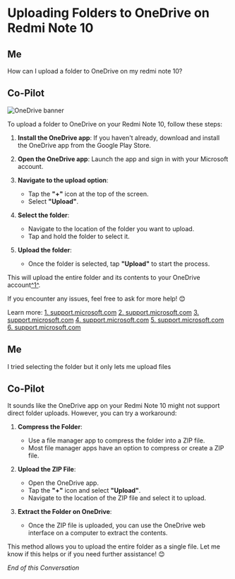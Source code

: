 # Uploading Folders to OneDrive on Redmi Note 10  

## Me
How can I upload a folder to OneDrive on my redmi note 10?  

## Co-Pilot
![OneDrive banner](https://www.bing.com/th?id=OSK.HNYBJPEjxGzLwXaOow2xri3dIaJXss_fTS9rnEMQSYvdBqA&pid=cdx&w=320&h=189&c=7&rs=1)  

[1]: https://support.microsoft.com/en-us/office/upload-files-and-folders-in-onedrive-work-or-school-5bd927ad-d186-495c-93e8-7ca116fe7b83 ""
[2]: https://support.microsoft.com/en-us/office/video-upload-files-and-folders-to-onedrive-for-work-or-school-45114744-6d42-45cd-8975-f9617819bdeb ""
[3]: https://support.microsoft.com/en-au/office/upload-files-and-folders-to-onedrive-7f630d4a-0af2-40f9-a32a-de5f149eb1de ""
[4]: https://support.microsoft.com/en-us/office/onedrive-and-xiaomi-integration-04b04610-ecce-4b93-a236-4508403dd204 ""
[5]: https://support.microsoft.com/en-us/office/manually-upload-files-or-photos-with-onedrive-for-android-3ced081c-8ea8-40ab-b744-052dffe48590 ""
[6]: https://support.microsoft.com/en-au/office/manually-upload-files-or-photos-with-onedrive-for-android-3ced081c-8ea8-40ab-b744-052dffe48590 ""

To upload a folder to OneDrive on your Redmi Note 10, follow these steps:

1. **Install the OneDrive app**: If you haven't already, download and install the OneDrive app from the Google Play Store.

2. **Open the OneDrive app**: Launch the app and sign in with your Microsoft account.

3. **Navigate to the upload option**:
   - Tap the **"+"** icon at the top of the screen.
   - Select **"Upload"**.

4. **Select the folder**:
   - Navigate to the location of the folder you want to upload.
   - Tap and hold the folder to select it.

5. **Upload the folder**:
   - Once the folder is selected, tap **"Upload"** to start the process.

This will upload the entire folder and its contents to your OneDrive account[^1^][5].

If you encounter any issues, feel free to ask for more help! 😊

Learn more: [1. support.microsoft.com](https://support.microsoft.com/en-us/office/manually-upload-files-or-photos-with-onedrive-for-android-3ced081c-8ea8-40ab-b744-052dffe48590) 
[2. support.microsoft.com](https://support.microsoft.com/en-us/office/upload-files-and-folders-in-onedrive-work-or-school-5bd927ad-d186-495c-93e8-7ca116fe7b83) 
[3. support.microsoft.com](https://support.microsoft.com/en-us/office/video-upload-files-and-folders-to-onedrive-for-work-or-school-45114744-6d42-45cd-8975-f9617819bdeb) 
[4. support.microsoft.com](https://support.microsoft.com/en-au/office/upload-files-and-folders-to-onedrive-7f630d4a-0af2-40f9-a32a-de5f149eb1de) 
[5. support.microsoft.com](https://support.microsoft.com/en-us/office/onedrive-and-xiaomi-integration-04b04610-ecce-4b93-a236-4508403dd204) 
[6. support.microsoft.com](https://support.microsoft.com/en-au/office/manually-upload-files-or-photos-with-onedrive-for-android-3ced081c-8ea8-40ab-b744-052dffe48590)  

## Me
I tried selecting the folder but it only lets me upload files  

## Co-Pilot
It sounds like the OneDrive app on your Redmi Note 10 might not support direct folder uploads. However, you can try a workaround:

1. **Compress the Folder**:
   - Use a file manager app to compress the folder into a ZIP file.
   - Most file manager apps have an option to compress or create a ZIP file.

2. **Upload the ZIP File**:
   - Open the OneDrive app.
   - Tap the **"+"** icon and select **"Upload"**.
   - Navigate to the location of the ZIP file and select it to upload.

3. **Extract the Folder on OneDrive**:
   - Once the ZIP file is uploaded, you can use the OneDrive web interface on a computer to extract the contents.

This method allows you to upload the entire folder as a single file. Let me know if this helps or if you need further assistance! 😊  

*End of this Conversation*
